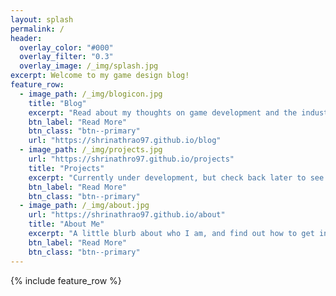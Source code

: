 ```yaml
---
layout: splash 
permalink: /
header:
  overlay_color: "#000"
  overlay_filter: "0.3"
  overlay_image: /_img/splash.jpg
excerpt: Welcome to my game design blog!
feature_row:
  - image_path: /_img/blogicon.jpg
    title: "Blog"
    excerpt: "Read about my thoughts on game development and the industry!"
    btn_label: "Read More"
    btn_class: "btn--primary"
    url: "https://shrinathrao97.github.io/blog"
  - image_path: /_img/projects.jpg
    url: "https://shrinathro97.github.io/projects"
    title: "Projects"
    excerpt: "Currently under development, but check back later to see my projects!"
    btn_label: "Read More"
    btn_class: "btn--primary"
  - image_path: /_img/about.jpg
    url: "https://shrinathrao97.github.io/about"
    title: "About Me"
    excerpt: "A little blurb about who I am, and find out how to get in touch!"
    btn_label: "Read More"
    btn_class: "btn--primary"
---
```



{% include feature_row %}
